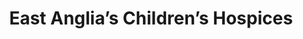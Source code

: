 ---
title: "East Anglia’s Children’s Hospices"
url: /holt/east-anglias-childrens-hospices/
shop: charity
---